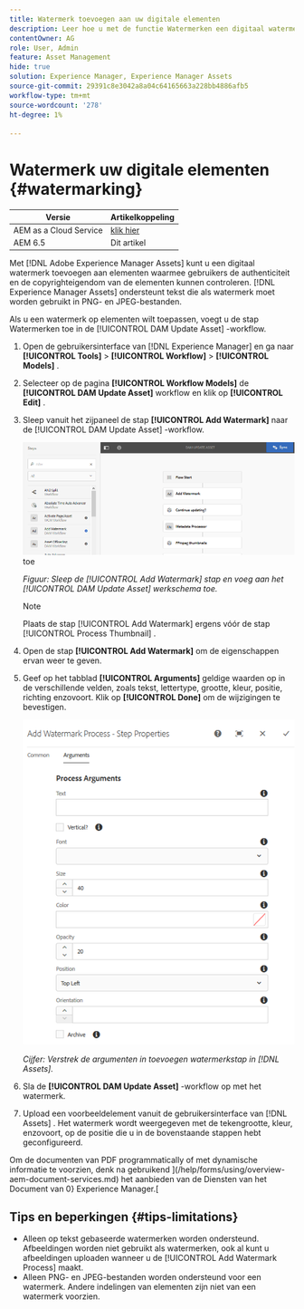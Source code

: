 ```yaml
---
title: Watermerk toevoegen aan uw digitale elementen
description: Leer hoe u met de functie Watermerken een digitaal watermerk aan elementen kunt toevoegen.
contentOwner: AG
role: User, Admin
feature: Asset Management
hide: true
solution: Experience Manager, Experience Manager Assets
source-git-commit: 29391c8e3042a8a04c64165663a228bb4886afb5
workflow-type: tm+mt
source-wordcount: '278'
ht-degree: 1%

---
```


# Watermerk uw digitale elementen {#watermarking}

| Versie | Artikelkoppeling |
| -------- | ---------------------------- |
| AEM as a Cloud Service | [ klik hier ](https://experienceleague.adobe.com/docs/experience-manager-cloud-service/content/assets/manage/watermark-assets.html?lang=en) |
| AEM 6.5 | Dit artikel |

Met [!DNL Adobe Experience Manager Assets] kunt u een digitaal watermerk toevoegen aan elementen waarmee gebruikers de authenticiteit en de copyrighteigendom van de elementen kunnen controleren. [!DNL Experience Manager Assets] ondersteunt tekst die als watermerk moet worden gebruikt in PNG- en JPEG-bestanden.

Als u een watermerk op elementen wilt toepassen, voegt u de stap Watermerken toe in de [!UICONTROL DAM Update Asset] -workflow.

1. Open de gebruikersinterface van [!DNL Experience Manager] en ga naar **[!UICONTROL Tools]** > **[!UICONTROL Workflow]** > **[!UICONTROL Models]** .
1. Selecteer op de pagina **[!UICONTROL Workflow Models]** de **[!UICONTROL DAM Update Asset]** workflow en klik op **[!UICONTROL Edit]** .

1. Sleep vanuit het zijpaneel de stap **[!UICONTROL Add Watermark]** naar de [!UICONTROL DAM Update Asset] -workflow.

   ![ belemmering de [!UICONTROL Add Watermark] stap en voeg aan het [!UICONTROL DAM Update Asset] werkschema ](assets/add_watermark_step_aem_assets.png) toe

   *Figuur: Sleep de [!UICONTROL Add Watermark] stap en voeg aan het [!UICONTROL DAM Update Asset] werkschema toe.*

   >[!NOTE]
   >
   >Plaats de stap [!UICONTROL Add Watermark] ergens vóór de stap [!UICONTROL Process Thumbnail] .

1. Open de stap **[!UICONTROL Add Watermark]** om de eigenschappen ervan weer te geven.
1. Geef op het tabblad **[!UICONTROL Arguments]** geldige waarden op in de verschillende velden, zoals tekst, lettertype, grootte, kleur, positie, richting enzovoort. Klik op **[!UICONTROL Done]** om de wijzigingen te bevestigen.

   ![ Geef de argumenten op in de stap Watermerk toevoegen in [!DNL Assets]](assets/arguments_add_watermark_aem_assets.png)

   *Cijfer: Verstrek de argumenten in toevoegen watermerkstap in [!DNL Assets].*

1. Sla de **[!UICONTROL DAM Update Asset]** -workflow op met het watermerk.
1. Upload een voorbeeldelement vanuit de gebruikersinterface van [!DNL Assets] . Het watermerk wordt weergegeven met de tekengrootte, kleur, enzovoort, op de positie die u in de bovenstaande stappen hebt geconfigureerd.

Om de documenten van PDF programmatically of met dynamische informatie te voorzien, denk na gebruikend ](/help/forms/using/overview-aem-document-services.md) het aanbieden van de Diensten van het Document van 0} Experience Manager.[

## Tips en beperkingen {#tips-limitations}

* Alleen op tekst gebaseerde watermerken worden ondersteund. Afbeeldingen worden niet gebruikt als watermerken, ook al kunt u afbeeldingen uploaden wanneer u de [!UICONTROL Add Watermark Process] maakt.
* Alleen PNG- en JPEG-bestanden worden ondersteund voor een watermerk. Andere indelingen van elementen zijn niet van een watermerk voorzien.
